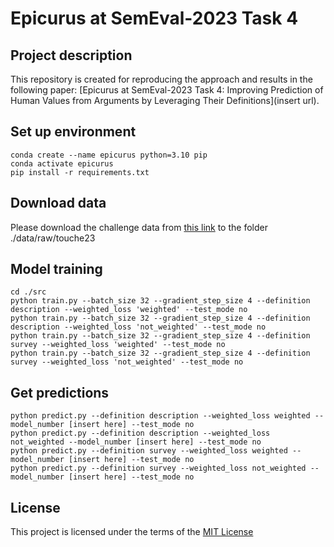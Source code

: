# Epicurus at SemEval-2023 Task 4

## Project description
This repository is created for reproducing the approach and results 
in the following paper: 
[Epicurus at SemEval-2023 Task 4: Improving Prediction of Human Values from Arguments by Leveraging Their Definitions](insert url).

## Set up environment
```
conda create --name epicurus python=3.10 pip
conda activate epicurus
pip install -r requirements.txt
```

## Download data 
Please download the challenge data from [this link](https://zenodo.org/record/7550385#.Y_kO--zMJqs) to the folder ./data/raw/touche23

## Model training
```
cd ./src
python train.py --batch_size 32 --gradient_step_size 4 --definition description --weighted_loss 'weighted' --test_mode no
python train.py --batch_size 32 --gradient_step_size 4 --definition description --weighted_loss 'not_weighted' --test_mode no
python train.py --batch_size 32 --gradient_step_size 4 --definition survey --weighted_loss 'weighted' --test_mode no
python train.py --batch_size 32 --gradient_step_size 4 --definition survey --weighted_loss 'not_weighted' --test_mode no
```


## Get predictions
```
python predict.py --definition description --weighted_loss weighted --model_number [insert here] --test_mode no
python predict.py --definition description --weighted_loss not_weighted --model_number [insert here] --test_mode no
python predict.py --definition survey --weighted_loss weighted --model_number [insert here] --test_mode no
python predict.py --definition survey --weighted_loss not_weighted --model_number [insert here] --test_mode no
```

## License

This project is licensed under the terms of the [MIT License](/LICENSE.md)
